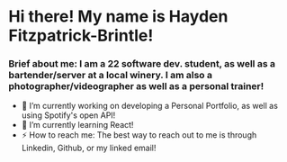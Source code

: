 # Hi there! My name is Hayden Fitzpatrick-Brintle!

### Brief about me: I am a 22 software dev. student, as well as a bartender/server at a local winery. I am also a photographer/videographer as well as a personal trainer!

- 🔭 I’m currently working on developing a Personal Portfolio, as well as using Spotify's open API!
- 🌱 I’m currently learning React!
- ⚡ How to reach me: The best way to reach out to me is through Linkedin, Github, or my linked email!

